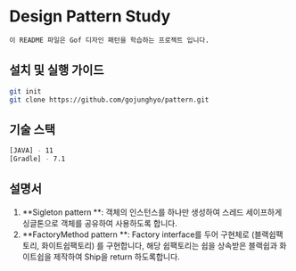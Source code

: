 # Design Pattern Study

```sh
이 README 파일은 Gof 디자인 패턴을 학습하는 프로젝트 입니다.
```

## 설치 및 실행 가이드
```sh
git init
git clone https://github.com/gojunghyo/pattern.git
```

## 기술 스택
```sh
[JAVA] - 11
[Gradle] - 7.1
```

## 설명서

1. **Sigleton pattern **: 객체의 인스턴스를 하나만 생성하여 스레드 세이프하게 싱글톤으로 객체를 공유하여 사용하도록 합니다.
2. **FactoryMethod pattern **: Factory interface를 두어 구현체로 (블랙쉽팩토리, 화이트쉽팩토리) 를 구현합니다, 해당 쉽팩토리는 쉽을 상속받은 블랙쉽과 화이트쉽을 제작하여 Ship을 return 하도록합니다.
   
   
   
